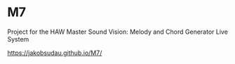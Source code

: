 # M7 

Project for the HAW Master Sound Vision: Melody and Chord Generator Live System 

https://jakobsudau.github.io/M7/